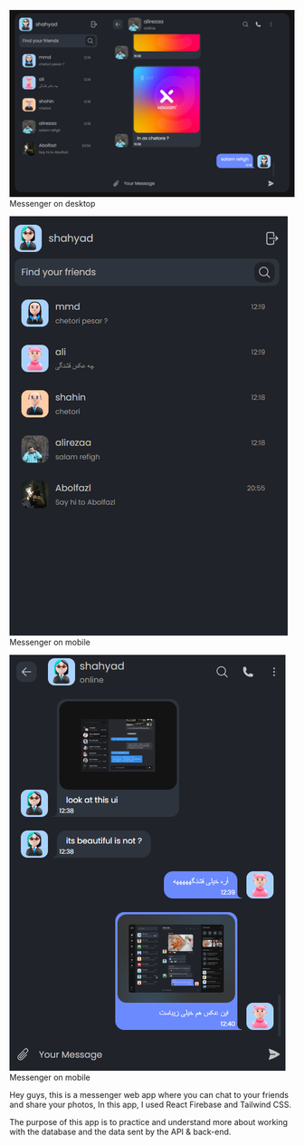 ![alt text](./src/images/messnger-1.PNG)
Messenger on desktop

![alt text](./src/images/messnger-2.PNG)
Messenger on mobile

![alt text](./src/images/messnger-3.PNG)
Messenger on mobile

Hey guys, this is a messenger web app where you can chat to your friends and share your photos,
In this app, I used React Firebase and Tailwind CSS.

The purpose of this app is to practice and understand more about working with the database and the data sent by the API & back-end.